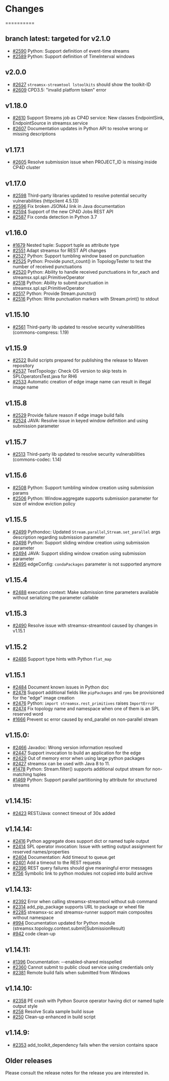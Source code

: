 # Changes
==========

## branch latest: targeted for v2.1.0
* [#2590](https://github.com/IBMStreams/streamsx.topology/issues/2590) Python: Support definition of event-time streams
* [#2589](https://github.com/IBMStreams/streamsx.topology/issues/2589) Python: Support definition of TimeInterval windows

## v2.0.0
* [#2627](https://github.com/IBMStreams/streamsx.topology/issues/2627) `streamsx-streamtool lstoolkits` should show the toolkit-ID
* [#2609](https://github.com/IBMStreams/streamsx.topology/issues/2609) CPD3.5: "invalid platform token" error

## v1.18.0
* [#2610](https://github.com/IBMStreams/streamsx.topology/issues/2610) Support Streams job as CP4D service: New classes EndpointSink, EndpointSource in streamsx.service
* [#2607](https://github.com/IBMStreams/streamsx.topology/issues/2607) Documentation updates in Python API to resolve wrong or missing descriptions

## v1.17.1
* [#2605](https://github.com/IBMStreams/streamsx.topology/issues/2605) Resolve submission issue when PROJECT_ID is missing inside CP4D cluster

## v1.17.0
* [#2598](https://github.com/IBMStreams/streamsx.topology/issues/2598) Third-party libraries updated to resolve potential security vulnerabilities (httpclient 4.5.13)
* [#2596](https://github.com/IBMStreams/streamsx.topology/issues/2596) Fix broken JSON4J link in Java documentation
* [#2594](https://github.com/IBMStreams/streamsx.topology/issues/2594) Support of the new CP4D Jobs REST API
* [#2587](https://github.com/IBMStreams/streamsx.topology/issues/2587) Fix conda detection in Python 3.7

## v1.16.0
* [#1679](https://github.com/IBMStreams/streamsx.topology/issues/1679) Nested tuple: Support tuple as attribute type
* [#2551](https://github.com/IBMStreams/streamsx.topology/issues/2551) Adapt streamsx for REST API changes
* [#2527](https://github.com/IBMStreams/streamsx.topology/issues/2527) Python: Support tumbling window based on punctuation
* [#2525](https://github.com/IBMStreams/streamsx.topology/issues/2525) Python: Provide punct_count() in TopologyTester to test the number of received punctuations
* [#2520](https://github.com/IBMStreams/streamsx.topology/issues/2520) Python: Ability to handle received punctuations in for_each and streamsx.spl.spl.PrimitiveOperator
* [#2518](https://github.com/IBMStreams/streamsx.topology/issues/2518) Python: Ability to submit punctuation in streamsx.spl.spl.PrimitiveOperator
* [#2517](https://github.com/IBMStreams/streamsx.topology/issues/2517) Python: Provide Stream.punctor()
* [#2516](https://github.com/IBMStreams/streamsx.topology/issues/2516) Python: Write punctuation markers with Stream.print() to stdout

## v1.15.10
* [#2561](https://github.com/IBMStreams/streamsx.topology/issues/2561) Third-party lib updated to resolve security vulnerabilities (commons-compress: 1.19)

## v1.15.9
* [#2522](https://github.com/IBMStreams/streamsx.topology/issues/2522) Build scripts prepared for publishing the release to Maven repository
* [#2537](https://github.com/IBMStreams/streamsx.topology/issues/2537) TestTopology: Check OS version to skip tests in SPLOperatorsTest.java for RH6
* [#2533](https://github.com/IBMStreams/streamsx.topology/issues/2533) Automatic creation of edge image name can result in illegal image name

## v1.15.8
* [#2529](https://github.com/IBMStreams/streamsx.topology/issues/2529) Provide failure reason if edge image build fails
* [#2524](https://github.com/IBMStreams/streamsx.topology/issues/2524) JAVA: Resolve issue in keyed window definition and using submission parameter

## v1.15.7
* [#2513](https://github.com/IBMStreams/streamsx.topology/issues/2513) Third-party lib updated to resolve security vulnerabilities (commons-codec: 1.14)

## v1.15.6
* [#2508](https://github.com/IBMStreams/streamsx.topology/issues/2508) Python: Support tumbling window creation using submission params
* [#2506](https://github.com/IBMStreams/streamsx.topology/issues/2506) Python: Window.aggregate supports submission parameter for size of window eviction policy

## v1.15.5
* [#2499](https://github.com/IBMStreams/streamsx.topology/issues/2499) Pythondoc: Updated `Stream.parallel`,`Stream.set_parallel` args description regarding submission parameter
* [#2498](https://github.com/IBMStreams/streamsx.topology/issues/2498) Python: Support sliding window creation using submission parameter
* [#2494](https://github.com/IBMStreams/streamsx.topology/issues/2494) JAVA: Support sliding window creation using submission parameter
* [#2495](https://github.com/IBMStreams/streamsx.topology/issues/2495) edgeConfig: `condaPackages` parameter is not supported anymore

## v1.15.4
* [#2488](https://github.com/IBMStreams/streamsx.topology/issues/2488) execution context: Make submission time parameters available without serializing the parameter callable

## v1.15.3
* [#2490](https://github.com/IBMStreams/streamsx.topology/issues/2490) Resolve issue with streamsx-streamtool caused by changes in v1.15.1

## v1.15.2
* [#2486](https://github.com/IBMStreams/streamsx.topology/issues/2486) Support type hints with Python `flat_map`

## v1.15.1
* [#2484](https://github.com/IBMStreams/streamsx.topology/issues/2484) Document known issues in Python doc
* [#2478](https://github.com/IBMStreams/streamsx.topology/issues/2478) Support additional fields like `pipPackages` and `rpms` be provisioned for the "edge" image creation
* [#2476](https://github.com/IBMStreams/streamsx.topology/issues/2476) Python: `import streamsx.rest_primitives` raises `ImportError`
* [#2474](https://github.com/IBMStreams/streamsx.topology/issues/2474) Fix topology name and namespace when one of them is an SPL reserved word
* [#1666](https://github.com/IBMStreams/streamsx.topology/issues/1666) Prevent sc error caused by end_parallel on non-parallel stream

## v1.15.0:
* [#2466](https://github.com/IBMStreams/streamsx.topology/issues/2466) Javadoc: Wrong version information resolved
* [#2447](https://github.com/IBMStreams/streamsx.topology/issues/2447) Support invocation to build an application for the edge
* [#2429](https://github.com/IBMStreams/streamsx.topology/issues/2429) Out of memory error when using large python packages
* [#2427](https://github.com/IBMStreams/streamsx.topology/issues/2427) streamsx can be used with Java 8 to 11.
* [#1478](https://github.com/IBMStreams/streamsx.topology/issues/1478) Python: Stream.filter() supports additional output stream for non-matching tuples
* [#1469](https://github.com/IBMStreams/streamsx.topology/issues/1469) Python: Support parallel partitioning by attribute for structured streams

## v1.14.15:
* [#2423](https://github.com/IBMStreams/streamsx.topology/issues/2423) REST/Java: connect timeout of 30s added

## v1.14.14:
* [#2416](https://github.com/IBMStreams/streamsx.topology/issues/2416) Python aggregate does support dict or named tuple output
* [#2414](https://github.com/IBMStreams/streamsx.topology/issues/2414) SPL operator invocation: Issue with setting output assignment for reserved names/properties
* [#2404](https://github.com/IBMStreams/streamsx.topology/issues/2404) Documentation: Add timeout to queue.get
* [#2401](https://github.com/IBMStreams/streamsx.topology/issues/2401) Add a timeout to the REST requests
* [#2396](https://github.com/IBMStreams/streamsx.topology/issues/2396) REST query failures should give meaningful error messages
* [#756](https://github.com/IBMStreams/streamsx.topology/issues/756) Symbolic link to python modules not copied into build archive

## v1.14.13:
* [#2392](https://github.com/IBMStreams/streamsx.topology/issues/2392) Error when calling streamsx-streamtool without sub command
* [#2314](https://github.com/IBMStreams/streamsx.topology/issues/2314) add_pip_package supports URL to package or wheel file
* [#2285](https://github.com/IBMStreams/streamsx.topology/issues/2285) streamsx-sc and streamsx-runner support main composites without namespace
* [#994](https://github.com/IBMStreams/streamsx.topology/issues/994) Documentation updated for Python module (streamsx.topology.context.submit|SubmissionResult)
* [#942](https://github.com/IBMStreams/streamsx.topology/issues/942) code clean-up

## v1.14.11:
* [#1396](https://github.com/IBMStreams/streamsx.topology/issues/1396) Documentation: --enabled-shared misspelled
* [#2360](https://github.com/IBMStreams/streamsx.topology/issues/2360) Cannot submit to public cloud service using credentials only
* [#2381](https://github.com/IBMStreams/streamsx.topology/issues/2381) Remote build fails when submitted from Windows

## v1.14.10:
* [#2358](https://github.com/IBMStreams/streamsx.topology/issues/2358) PE crash with Python Source operator having dict or named tuple output style
* [#258](https://github.com/IBMStreams/streamsx.topology/issues/258) Resolve Scala sample build issue
* [#250](https://github.com/IBMStreams/streamsx.topology/issues/250) Clean-up enhanced in build script

## v1.14.9:
* [#2353](https://github.com/IBMStreams/streamsx.topology/issues/2353) add_toolkit_dependency fails when the version contains space

## Older releases
Please consult the release notes for the release you are interested in.
